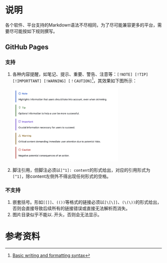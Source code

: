 # 说明

各个软件、平台支持的Markdown语法不尽相同，为了尽可能兼容更多的平台，需要尽可能按如下规则撰写。
## GitHub Pages
### 支持
1. 各种内容提醒，如笔记、提示、重要、警告、注意等：`[!NOTE] [!TIP] [!IMPORTTANT] [!WARNING] [！CAUTION]`[^1]，其效果如下图所示：

   <img src="assets/alerts-rendered.png" alt="Screenshot of rendered Markdown alerts showing how Note, Tips, Important, Warning, and Caution render with different colored text and icons." style="zoom: 33%;" />

1. 脚注引用，但脚注必须以`[^1]: content`的形式给出，对应的引用形式为`[^1]`，除content左侧外不得出现任何形式的空格。

### 不支持

1. 嵌套括号。形如`[[]]`、`(())`等格式的链接必须以`[\[\]]`、`(\(\))`的形式给出，否则会直接导致后续所有的链接错误或直接无法解析而消失。
1. 图片目录似乎不能以`.`开头，否则会无法显示。


# 参考资料

[^1]: [Basic writing and formatting syntax](https://docs.github.com/en/get-started/writing-on-github/getting-started-with-writing-and-formatting-on-github/basic-writing-and-formatting-syntax)

